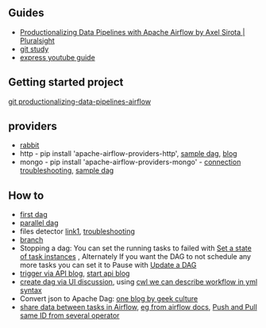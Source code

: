 ## Guides
- [Productionalizing Data Pipelines with Apache Airflow by Axel Sirota | Pluralsight](https://www.pluralsight.com/courses/productionalizing-data-pipelines-apache-airflow)
- [git study](https://github.com/mikeroyal/Apache-Airflow-Guide)
- [express youtube guide](https://www.youtube.com/watch?v=2v9AKewyUEo)

## Getting started project
[git productionalizing-data-pipelines-airflow](https://github.com/axel-sirota/productionalizing-data-pipelines-airflow)

## providers
- [rabbit](https://github.com/tes/airflow-provider-rabbitmq)
- http  - pip install 'apache-airflow-providers-http', [sample dag](https://github.com/apache/airflow/blob/main/airflow/providers/http/example_dags/example_http.py), [blog](https://betterdatascience.com/apache-airflow-rest-api/)
- mongo - pip install 'apache-airflow-providers-mongo' - [connection troubleshooting](https://stackoverflow.com/questions/64865387/setting-mongodb-connection-with-airflow), [sample dag](https://github.com/axel-sirota/productionalizing-data-pipelines-airflow/blob/main/module5-demo3/dags/mongo_dag.py)

## How to 
- [first dag](https://progressivecoder.com/airflow-dag-example-create-your-first-dag/)
- [parallel dag](https://github.com/axel-sirota/productionalizing-data-pipelines-airflow/blob/main/module6-demo2/dags/parallel_dag.py)
- files detector [link1](https://big-data-demystified.ninja/2019/11/14/airflow-file-sensor-example-airflow-demystified/), [troubleshooting](https://stackoverflow.com/questions/54791596/any-example-of-airflow-filesensor)
- [branch](https://github.com/axel-sirota/productionalizing-data-pipelines-airflow/blob/main/module5-demo2/dags/invoices_dag.py)
- Stopping a dag: You can set the running tasks to failed with [Set a state of task instances](https://airflow.apache.org/docs/apache-airflow/stable/stable-rest-api-ref.html#operation/post_set_task_instances_state)  , Alternately If you want the DAG to not schedule any more tasks you can set it to Pause with [Update a DAG](https://airflow.apache.org/docs/apache-airflow/stable/stable-rest-api-ref.html#operation/patch_dag)
- [trigger via API blog](https://brocktibert.com/post/trigger-airflow-dags-via-the-rest-api/), [start api blog](https://hevodata.com/learn/airflow-rest-api/)
- [create dag via UI discussion](https://stackoverflow.com/questions/48986732/airflow-creating-a-dag-in-airflow-via-ui), using [cwl we can describe workflow in yml syntax](https://cwl-airflow.readthedocs.io/en/latest/readme/quick_start.html)
- Convert json to Apache Dag: [one blog by geek culture](https://medium.com/geekculture/how-to-dynamically-create-apache-airflow-dag-s-via-only-json-rationalize-tech-47f227071c78)
- [share data between tasks in Airflow](https://marclamberti.com/blog/airflow-dag-creating-your-first-dag-in-5-minutes/), [eg from airflow docs](https://github.com/apache/airflow/blob/main/airflow/example_dags/example_xcom.py), [Push and Pull same ID from several operator](https://big-data-demystified.ninja/2020/04/15/airflow-xcoms-example-airflow-demystified/)
